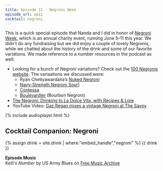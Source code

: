 ```yaml
---
title: Episode 11 - Negroni Week
episode_url: ep11
cocktail: negroni
---
```


This is a quick special episode that Nanda and I did in honor of [Negroni Week](https://negroniweek.com/), which is an annual charity event, running June 5–11 this year. We didn't do any fundraising but we did enjoy a couple of lovely Negronis, while we chatted about the history of the drink and some of our favorite variations. We made reference to a number resources in the podcast as well:

- Looking for a bunch of Negroni variations? Check out the [100 Negronis website](http://www.100negronis.com/). The variaations we discussed were:
  - Ryan Chetiyawardana’s [Nuked Negroni](http://www.huffingtonpost.com.au/2016/05/01/best-cocktails-for-winter_n_9791134.html)
  - [Navy-Strength Negroni Sour](http://www.seriouseats.com/recipes/2016/10/navy-strength-negroni-sour-campari-gin.html)]
  - [Contessa](http://www.saveur.com/article/recipes/contessa-aperol-cocktail)
  - [Boulevardier](http://www.seriouseats.com/recipes/2008/09/boulevardier-recipe.html) (Bourbon Negroni)
- [The Negroni: Drinking to La Dolce Vita, with Recipes & Lore](https://www.amazon.com/Negroni-Drinking-Dolce-Vita-Recipes/dp/1607747790)
- YouTube Video: [Gaz Regan mixes a vintage Negroni at The Savoy](https://www.youtube.com/watch?v=WK69iMrimJU)

{% include audioplayer.html %}

## Cocktail Companion: Negroni
{% assign drink = site.drink | where:"embed_handle","negroni" %}
{{ drink }}


**Episode Music**  
*Kelli's Number* by US Army Blues on [Free Music Archive](http://freemusicarchive.org/)